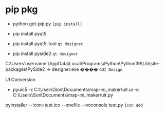 # pip pkg

- python get-pip.py `[pip install]`

 - pip install pyqt5 
 - pip install pyqt5-tool `qt designer`
 - pip install pyside2 `qt designer`


C:\Users\'username'\AppData\Local\Programs\Python\Python39\Lib\site-packages\PySide2
-> designer.exe ���� `GUI Design`

UI Conversion
 - pyuic5 -x C:\Users\Son\Documents\map-ini_maker\uit.ui -o C:\Users\Son\Documents\map-ini_maker\uit.py


pyinstaller --icon=test.ico --onefile --noconsole test.py `icon add`


